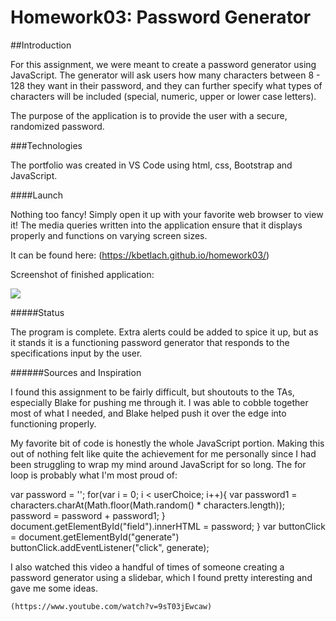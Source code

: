 # Homework03: Password Generator

##Introduction

For this assignment, we were meant to create a password generator using JavaScript. The generator will ask users how many characters between 8 - 128 they want in their password, and they can further specify what types of characters will be included (special, numeric, upper or lower case letters). 

The purpose of the application is to provide the user with a secure, randomized password.

###Technologies

The portfolio was created in VS Code using html, css, Bootstrap and JavaScript. 

####Launch

Nothing too fancy! Simply open it up with your favorite web browser to view it! The media queries written into the application ensure that it displays properly and functions on varying screen sizes.

It can be found here: (https://kbetlach.github.io/homework03/)

Screenshot of finished application:

![](assets/images/password_generater.png)

#####Status

The program is complete. Extra alerts could be added to spice it up, but as it stands it is a functioning password generator that responds to the specifications input by the user.

######Sources and Inspiration

I found this assignment to be fairly difficult, but shoutouts to the TAs, especially Blake for pushing me through it. I was able to cobble together most of what I needed, and Blake helped push it over the edge into functioning properly.

My favorite bit of code is honestly the whole JavaScript portion. Making this out of nothing felt like quite the achievement for me personally since I had been struggling to wrap my mind around JavaScript for so long. The for loop is probably what I'm most proud of:

 var password = '';
        for(var i = 0; i < userChoice; i++){
           var password1 = characters.charAt(Math.floor(Math.random() * characters.length));
           password = password + password1;
        }
        document.getElementById("field").innerHTML = password;
    }
    var buttonClick = document.getElementById("generate")
    buttonClick.addEventListener("click", generate);

I also watched this video a handful of times of someone creating a password generator using a slidebar, which I found pretty interesting and gave me some ideas.

    (https://www.youtube.com/watch?v=9sT03jEwcaw)


